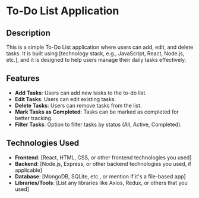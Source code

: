 # To-Do List Application

## Description

This is a simple To-Do List application where users can add, edit, and delete tasks. It is built using [technology stack, e.g., JavaScript, React, Node.js, etc.], and it is designed to help users manage their daily tasks effectively.

## Features

- **Add Tasks**: Users can add new tasks to the to-do list.
- **Edit Tasks**: Users can edit existing tasks.
- **Delete Tasks**: Users can remove tasks from the list.
- **Mark Tasks as Completed**: Tasks can be marked as completed for better tracking.
- **Filter Tasks**: Option to filter tasks by status (All, Active, Completed).

## Technologies Used

- **Frontend**: [React, HTML, CSS, or other frontend technologies you used]
- **Backend**: [Node.js, Express, or other backend technologies you used, if applicable]
- **Database**: [MongoDB, SQLite, etc., or mention if it's a file-based app]
- **Libraries/Tools**: [List any libraries like Axios, Redux, or others that you used]
